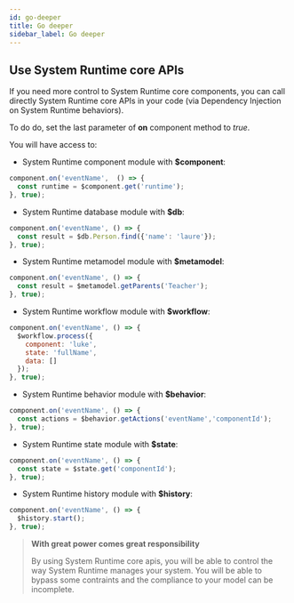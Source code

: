 ```yaml
---
id: go-deeper
title: Go deeper
sidebar_label: Go deeper
---
```


## Use System Runtime core APIs

If you need more control to System Runtime core components, you can call directly System Runtime core APIs in your code (via Dependency Injection on System Runtime behaviors).

To do do, set the last parameter of **on** component method to *true*.

You will have access to:

- System Runtime component module with **$component**:

```js
component.on('eventName',  () => {
  const runtime = $component.get('runtime');
}, true);
```

- System Runtime database module with **$db**:

```js
component.on('eventName', () => {
  const result = $db.Person.find({'name': 'laure'}); 
}, true);
````

- System Runtime metamodel module with **$metamodel**:

```js
component.on('eventName', () => {
  const result = $metamodel.getParents('Teacher');
}, true);
```

- System Runtime workflow module with **$workflow**:

```js
component.on('eventName', () => {
  $workflow.process({
    component: 'luke',
    state: 'fullName',
    data: []
  });
}, true);
````

- System Runtime behavior module with **$behavior**:

```js
component.on('eventName', () => {
  const actions = $behavior.getActions('eventName','componentId');
}, true);
```

- System Runtime state module with **$state**:

```js
component.on('eventName', () => {
  const state = $state.get('componentId');
}, true);
```

- System Runtime history module with **$history**:

```js
component.on('eventName', () => {
  $history.start();
}, true);
```

>**With great power comes great responsibility**
>
>By using System Runtime core apis, you will be able to control the way System Runtime manages your system. You will be able to bypass some contraints and the compliance to your model can be incomplete.